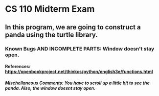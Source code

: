 # CS 110 Midterm Exam

## In this program, we are going to construct a panda using the turtle library.  

### Known Bugs AND INCOMPLETE PARTS: Window doesn't stay open. 

#### References: https://openbookproject.net/thinkcs/python/english3e/functions.html


##### Mischellaneous Comments: You have to scroll up a little bit to see the panda. Also, the window doesnt stay open. 